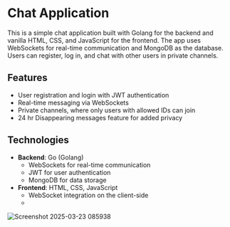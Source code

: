 # Chat Application

This is a simple chat application built with Golang for the backend and vanilla HTML, CSS, and JavaScript for the frontend. The app uses WebSockets for real-time communication and MongoDB as the database. Users can register, log in, and chat with other users in private channels.

## Features

- User registration and login with JWT authentication
- Real-time messaging via WebSockets
- Private channels, where only users with allowed IDs can join
- 24 hr Disappearing messages feature for added privacy

## Technologies

- **Backend**: Go (Golang)
  - WebSockets for real-time communication
  - JWT for user authentication
  - MongoDB for data storage
- **Frontend**: HTML, CSS, JavaScript
  - WebSocket integration on the client-side
  - 
![Screenshot 2025-03-23 085938](https://github.com/user-attachments/assets/d88343f4-07aa-48d7-8296-594263c4e3cd)
